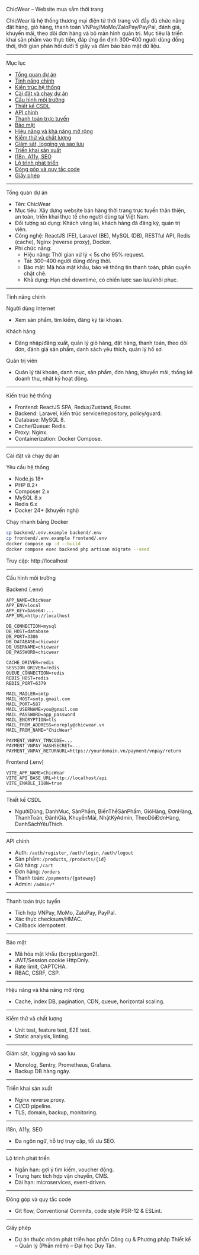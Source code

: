  ChicWear – Website mua sắm thời trang

ChicWear là hệ thống thương mại điện tử thời trang với đầy đủ chức năng đặt hàng, giỏ hàng, thanh toán VNPay/MoMo/ZaloPay/PayPal, đánh giá, khuyến mãi, theo dõi đơn hàng và bộ màn hình quản trị. Mục tiêu là triển khai sản phẩm vào thực tiễn, đáp ứng ổn định 300–400 người dùng đồng thời, thời gian phản hồi dưới 5 giây và đảm bảo bảo mật dữ liệu.

---

Mục lục

- [Tổng quan dự án](#tổng-quan-dự-án)
- [Tính năng chính](#tính-năng-chính)
- [Kiến trúc hệ thống](#kiến-trúc-hệ-thống)
- [Cài đặt và chạy dự án](#cài-đặt-và-chạy-dự-án)
- [Cấu hình môi trường](#cấu-hình-môi-trường)
- [Thiết kế CSDL](#thiết-kế-csdl)
- [API chính](#api-chính)
- [Thanh toán trực tuyến](#thanh-toán-trực-tuyến)
- [Bảo mật](#bảo-mật)
- [Hiệu năng và khả năng mở rộng](#hiệu-năng-và-khả-năng-mở-rộng)
- [Kiểm thử và chất lượng](#kiểm-thử-và-chất-lượng)
- [Giám sát, logging và sao lưu](#giám-sát-logging-và-sao-lưu)
- [Triển khai sản xuất](#triển-khai-sản-xuất)
- [I18n, A11y, SEO](#i18n-a11y-seo)
- [Lộ trình phát triển](#lộ-trình-phát-triển)
- [Đóng góp và quy tắc code](#đóng-góp-và-quy-tắc-code)
- [Giấy phép](#giấy-phép)

---

Tổng quan dự án

- Tên: ChicWear
- Mục tiêu: Xây dựng website bán hàng thời trang trực tuyến thân thiện, an toàn, triển khai thực tế cho người dùng tại Việt Nam.
- Đối tượng sử dụng: Khách vãng lai, khách hàng đã đăng ký, quản trị viên.
- Công nghệ: ReactJS (FE), Laravel (BE), MySQL (DB), RESTful API, Redis (cache), Nginx (reverse proxy), Docker.
- Phi chức năng:
  - Hiệu năng: Thời gian xử lý < 5s cho 95% request.
  - Tải: 300–400 người dùng đồng thời.
  - Bảo mật: Mã hóa mật khẩu, bảo vệ thông tin thanh toán, phân quyền chặt chẽ.
  - Khả dụng: Hạn chế downtime, có chiến lược sao lưu/khôi phục.

---
Tính năng chính

Người dùng Internet
- Xem sản phẩm, tìm kiếm, đăng ký tài khoản.

Khách hàng
- Đăng nhập/đăng xuất, quản lý giỏ hàng, đặt hàng, thanh toán, theo dõi đơn, đánh giá sản phẩm, danh sách yêu thích, quản lý hồ sơ.

Quản trị viên
- Quản lý tài khoản, danh mục, sản phẩm, đơn hàng, khuyến mãi, thống kê doanh thu, nhật ký hoạt động.

---

 Kiến trúc hệ thống

- Frontend: ReactJS SPA, Redux/Zustand, Router.
- Backend: Laravel, kiến trúc service/repository, policy/guard.
- Database: MySQL 8.
- Cache/Queue: Redis.
- Proxy: Nginx.
- Containerization: Docker Compose.

---

Cài đặt và chạy dự án

Yêu cầu hệ thống
- Node.js 18+
- PHP 8.2+
- Composer 2.x
- MySQL 8.x
- Redis 6.x
- Docker 24+ (khuyến nghị)

 Chạy nhanh bằng Docker
```bash
cp backend/.env.example backend/.env
cp frontend/.env.example frontend/.env
docker compose up -d --build
docker compose exec backend php artisan migrate --seed
```
Truy cập: http://localhost

---

 Cấu hình môi trường

 Backend (.env)
```env
APP_NAME=ChicWear
APP_ENV=local
APP_KEY=base64:...
APP_URL=http://localhost

DB_CONNECTION=mysql
DB_HOST=database
DB_PORT=3306
DB_DATABASE=chicwear
DB_USERNAME=chicwear
DB_PASSWORD=chicwear

CACHE_DRIVER=redis
SESSION_DRIVER=redis
QUEUE_CONNECTION=redis
REDIS_HOST=redis
REDIS_PORT=6379

MAIL_MAILER=smtp
MAIL_HOST=smtp.gmail.com
MAIL_PORT=587
MAIL_USERNAME=you@gmail.com
MAIL_PASSWORD=app_password
MAIL_ENCRYPTION=tls
MAIL_FROM_ADDRESS=noreply@chicwear.vn
MAIL_FROM_NAME="ChicWear"

PAYMENT_VNPAY_TMNCODE=...
PAYMENT_VNPAY_HASHSECRET=...
PAYMENT_VNPAY_RETURNURL=https://yourdomain.vn/payment/vnpay/return
```

 Frontend (.env)
```env
VITE_APP_NAME=ChicWear
VITE_API_BASE_URL=http://localhost/api
VITE_ENABLE_I18N=true
```

---

 Thiết kế CSDL
- NgườiDùng, DanhMuc, SảnPhẩm, BiếnThểSảnPhẩm, GiỏHàng, ĐơnHàng, ThanhToán, ĐánhGiá, KhuyếnMãi, NhậtKýAdmin, TheoDõiĐơnHàng, DanhSáchYêuThích.

---

 API chính
- Auth: `/auth/register`, `/auth/login`, `/auth/logout`
- Sản phẩm: `/products`, `/products/{id}`
- Giỏ hàng: `/cart`
- Đơn hàng: `/orders`
- Thanh toán: `/payments/{gateway}`
- Admin: `/admin/*`

---

 Thanh toán trực tuyến
- Tích hợp VNPay, MoMo, ZaloPay, PayPal.
- Xác thực checksum/HMAC.
- Callback idempotent.

---

 Bảo mật
- Mã hóa mật khẩu (bcrypt/argon2).
- JWT/Session cookie HttpOnly.
- Rate limit, CAPTCHA.
- RBAC, CSRF, CSP.

---

 Hiệu năng và khả năng mở rộng
- Cache, index DB, pagination, CDN, queue, horizontal scaling.

---

 Kiểm thử và chất lượng
- Unit test, feature test, E2E test.
- Static analysis, linting.

---

 Giám sát, logging và sao lưu
- Monolog, Sentry, Prometheus, Grafana.
- Backup DB hàng ngày.

---

 Triển khai sản xuất
- Nginx reverse proxy.
- CI/CD pipeline.
- TLS, domain, backup, monitoring.

---

 I18n, A11y, SEO
- Đa ngôn ngữ, hỗ trợ truy cập, tối ưu SEO.

---

 Lộ trình phát triển
- Ngắn hạn: gợi ý tìm kiếm, voucher động.
- Trung hạn: tích hợp vận chuyển, CMS.
- Dài hạn: microservices, event-driven.

---

 Đóng góp và quy tắc code
- Git flow, Conventional Commits, code style PSR-12 & ESLint.

---

 Giấy phép
- Dự án thuộc nhóm phát triển học phần Công cụ & Phương pháp Thiết kế – Quản lý (Phần mềm) – Đại học Duy Tân.
